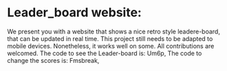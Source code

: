 # Leader_board website:
We present you with a website that shows a nice retro style leadere-board, that can be updated in real time.
This project still needs to be adapted to mobile devices. Nonetheless, it works well on some.
All contributions are welcomed.
The code to see the Leader-board is: Um6p,
The code to change the scores is: Fmsbreak,
